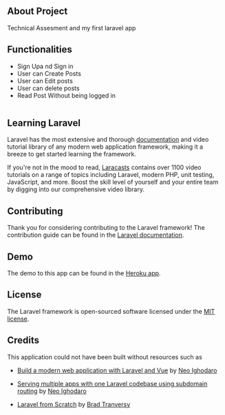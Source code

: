 ## About Project

Technical Assesment and my first laravel app

## Functionalities

- Sign Upa nd Sign in
- User can Create Posts
- User can Edit posts
- User can delete posts
- Read Post Without being logged in

```

```

## Learning Laravel

Laravel has the most extensive and thorough [documentation](https://laravel.com/docs) and video tutorial library of any modern web application framework, making it a breeze to get started learning the framework.

If you're not in the mood to read, [Laracasts](https://laracasts.com) contains over 1100 video tutorials on a range of topics including Laravel, modern PHP, unit testing, JavaScript, and more. Boost the skill level of yourself and your entire team by digging into our comprehensive video library.

## Contributing

Thank you for considering contributing to the Laravel framework! The contribution guide can be found in the [Laravel documentation](https://laravel.com/docs/contributions).

## Demo

The demo to this app can be found in the [Heroku app](http://mylaravel-blog.herokuapp.com/).

## License

The Laravel framework is open-sourced software licensed under the [MIT license](https://opensource.org/licenses/MIT).

## Credits

This application could not have been built without resources such as

- [Build a modern web application with Laravel and Vue](http://blog.pusher.com/web-application-laravel-vue-part-1) by [Neo Ighodaro](https://www.neoighodaro.com/)

- [Serving multiple apps with one Laravel codebase using subdomain routing](https://blog.pusher.com/laravel-subdomain-routing) by [Neo Ighodaro](https://www.neoighodaro.com/)

- [Laravel from Scratch](https://www.youtube.com/watch?v=EU7PRmCpx-0&list=PLillGF-RfqbYhQsN5WMXy6VsDMKGadrJ-) by [Brad Tranversy](http://traversymedia.com)
